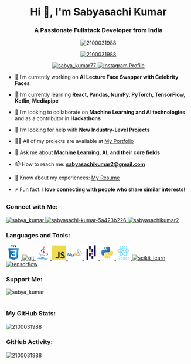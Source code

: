 <h1 align="center">Hi 👋, I'm Sabyasachi Kumar</h1>
<h3 align="center">A Passionate Fullstack Developer from India</h3>

<p align="center">
  <img src="https://komarev.com/ghpvc/?username=2100031988&label=Profile%20views&color=0e75b6&style=flat" alt="2100031988" />
</p>

<p align="center">
  <a href="https://github.com/ryo-ma/github-profile-trophy">
    <img src="https://github-profile-trophy.vercel.app/?username=2100031988&theme=gruvbox&margin-w=15" alt="2100031988" />
  </a>
</p>

<p align="center">
  <a href="https://twitter.com/sabya_kumar77" target="blank">
  <img src="https://img.shields.io/twitter/follow/sabya_kumar77?logo=twitter&style=for-the-badge&color=1DA1F2" alt="sabya_kumar77" />
</a>

  <a href="https://www.instagram.com/sabya_kumar" target="blank">
    <img src="https://img.shields.io/badge/Instagram-%23E4405F.svg?logo=instagram&logoColor=white&style=for-the-badge" alt="Instagram Profile" />
  </a>
</p>

- 🔭 I’m currently working on **AI Lecture Face Swapper with Celebrity Faces**

- 🌱 I’m currently learning **React, Pandas, NumPy, PyTorch, TensorFlow, Kotlin, Mediapipe**

- 👯 I’m looking to collaborate on **Machine Learning and AI technologies** and as a contributor in **Hackathons**

- 🤝 I’m looking for help with **New Industry-Level Projects**

- 👨‍💻 All of my projects are available at [My Portfolio](https://2100031988.github.io/Portfolio/)

- 💬 Ask me about **Machine Learning, AI, and their core fields**

- 📫 How to reach me: **sabyasachikumar2@gmail.com**

- 📄 Know about my experiences: [My Resume](https://drive.google.com/file/d/1FgIXutc_gybnGsjKlNfpX3ETSr6HhAGM/view?usp=sharing)

- ⚡ Fun fact: **I love connecting with people who share similar interests!**

<h3 align="left">Connect with Me:</h3>
<p align="left">
  <a href="https://dev.to/sabya_kumar" target="blank">
    <img align="center" src="https://raw.githubusercontent.com/rahuldkjain/github-profile-readme-generator/master/src/images/icons/Social/devto.svg" alt="sabya_kumar" height="30" width="40" />
  </a>
  <a href="https://linkedin.com/in/sabyasachi-kumar-5a423b226" target="blank">
    <img align="center" src="https://raw.githubusercontent.com/rahuldkjain/github-profile-readme-generator/master/src/images/icons/Social/linked-in-alt.svg" alt="sabyasachi-kumar-5a423b226" height="30" width="40" />
  </a>
  <a href="https://auth.geeksforgeeks.org/user/sabyasachikumar2" target="blank">
    <img align="center" src="https://raw.githubusercontent.com/rahuldkjain/github-profile-readme-generator/master/src/images/icons/Social/geeks-for-geeks.svg" alt="sabyasachikumar2" height="30" width="40" />
  </a>
</p>

<h3 align="left">Languages and Tools:</h3>
<p align="left">
  <a href="https://www.w3schools.com/css/" target="_blank" rel="noreferrer">
    <img src="https://raw.githubusercontent.com/devicons/devicon/master/icons/css3/css3-original-wordmark.svg" alt="css3" width="40" height="40"/>
  </a>
  <a href="https://git-scm.com/" target="_blank" rel="noreferrer">
    <img src="https://www.vectorlogo.zone/logos/git-scm/git-scm-icon.svg" alt="git" width="40" height="40"/>
  </a>
  <a href="https://www.java.com" target="_blank" rel="noreferrer">
    <img src="https://raw.githubusercontent.com/devicons/devicon/master/icons/java/java-original.svg" alt="java" width="40" height="40"/>
  </a>
  <a href="https://developer.mozilla.org/en-US/docs/Web/JavaScript" target="_blank" rel="noreferrer">
    <img src="https://raw.githubusercontent.com/devicons/devicon/master/icons/javascript/javascript-original.svg" alt="javascript" width="40" height="40"/>
  </a>
  <a href="https://www.mysql.com/" target="_blank" rel="noreferrer">
    <img src="https://raw.githubusercontent.com/devicons/devicon/master/icons/mysql/mysql-original-wordmark.svg" alt="mysql" width="40" height="40"/>
  </a>
  <a href="https://pandas.pydata.org/" target="_blank" rel="noreferrer">
    <img src="https://raw.githubusercontent.com/devicons/devicon/2ae2a900d2f041da66e950e4d48052658d850630/icons/pandas/pandas-original.svg" alt="pandas" width="40" height="40"/>
  </a>
  <a href="https://www.python.org" target="_blank" rel="noreferrer">
    <img src="https://raw.githubusercontent.com/devicons/devicon/master/icons/python/python-original.svg" alt="python" width="40" height="40"/>
  </a>
  <a href="https://reactjs.org/" target="_blank" rel="noreferrer">
    <img src="https://raw.githubusercontent.com/devicons/devicon/master/icons/react/react-original-wordmark.svg" alt="react" width="40" height="40"/>
  </a>
  <a href="https://scikit-learn.org/" target="_blank" rel="noreferrer">
    <img src="https://upload.wikimedia.org/wikipedia/commons/0/05/Scikit_learn_logo_small.svg" alt="scikit_learn" width="40" height="40"/>
  </a>
  <a href="https://www.tensorflow.org" target="_blank" rel="noreferrer">
    <img src="https://www.vectorlogo.zone/logos/tensorflow/tensorflow-icon.svg" alt="tensorflow" width="40" height="40"/>
  </a>
</p>

<h3 align="left">Support Me:</h3>
<p>
  <a href="https://www.buymeacoffee.com/sabya_kumar">
    <img align="left" src="https://cdn.buymeacoffee.com/buttons/v2/default-yellow.png" height="50" width="210" alt="sabya_kumar" />
  </a>
</p>
<br><br>

<h3 align="left">My GitHub Stats:</h3>
<p>
  <img align="center" src="https://github-readme-stats.vercel.app/api/top-langs?username=2100031988&show_icons=true&locale=en&layout=compact" alt="2100031988" />
</p>

<h3 align="left">GitHub Activity:</h3>
<p>
  <img align="center" src="https://github-readme-streak-stats.herokuapp.com/?user=2100031988&theme=gruvbox&hide_border=true" alt="2100031988" />
</p>


